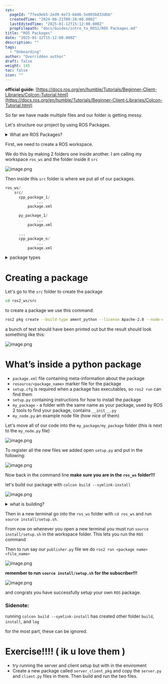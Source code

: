 ```yaml
---
sys:
  pageId: "7fea9eb5-2ed9-4e73-b6d6-5e093b833dbb"
  createdTime: "2024-08-21T00:28:00.000Z"
  lastEditedTime: "2025-01-12T15:12:00.000Z"
  propFilepath: "docs/Guides/intro_to_ROS2/ROS Packages.md"
title: "ROS Packages"
date: "2025-01-12T15:12:00.000Z"
description: ""
tags:
  - "Onboarding"
author: "Overridden author"
draft: false
weight: 145
toc: false
icon: ""
---
```


**official guide:** [https://docs.ros.org/en/humble/Tutorials/Beginner-Client-Libraries/Colcon-Tutorial.html](https://docs.ros.org/en/humble/Tutorials/Beginner-Client-Libraries/Colcon-Tutorial.html)

So far we have made multiple files and our folder is getting messy.

Let's structure our project by using ROS Packages.

<details>

<summary>What are ROS Packages?</summary>

ROS Packages are, as the name implies, packages of code that are highly sharable between ROS developers.

They consist of a folder, `package.xml` file, and source code

```python
      cpp_package_1/
		      ... imagine much code files here ..
          package.xml
```

</details>

First, we need to create a ROS workspace.

We do this by making 2 folders one inside another. I am calling my workspace `ros_ws` and the folder inside it `src`

![image.png](https://prod-files-secure.s3.us-west-2.amazonaws.com/d518164a-d88e-44d1-a4ee-3adb3bd8bce0/70706947-fd18-4537-a67b-e12946812d31/image.png?X-Amz-Algorithm=AWS4-HMAC-SHA256&X-Amz-Content-Sha256=UNSIGNED-PAYLOAD&X-Amz-Credential=ASIAZI2LB466S2RGDGDS%2F20250706%2Fus-west-2%2Fs3%2Faws4_request&X-Amz-Date=20250706T181049Z&X-Amz-Expires=3600&X-Amz-Security-Token=IQoJb3JpZ2luX2VjEFoaCXVzLXdlc3QtMiJHMEUCIDsKqLxECTwZMe%2FEY3JYanejm9YUwR8yfZPeNWPZNTSFAiEAuSx2nb0ir8dPWrPUu%2B2YcErYLrxrNMOHnPfG36%2Bzxusq%2FwMIYxAAGgw2Mzc0MjMxODM4MDUiDK3rjX%2FxwveJV5mlJSrcA9oKJFXw%2BSEv40aTIlPoNRNc8TKxYWTwUV8Jgmi94kLCqVXqwXO2AUWpEnzp1KYd2T5w5pifDsJHReyS4pbGCjCvoSLv4DhoQ%2BnHJnmfOUmBTzjBpiDuNQcY5mZt4JBjwej0Y6Xxr7HjffQ9P06RsNn2oBrXQyOue3vzoMqVgt81m33txBRrsITwP7U05%2B3IaVeAVChIeI2VAWlEfeHhouZDcUyOoggMZw3WiqYiRBcaOM3QhB89qqVuqHavJzmAdv3xZUWwWVyOSrX5QpbU0u2XXjblgA6AsZLHaeGHSv9NnzIxPKn8y9kOvP6hK7MdVX7OEFaqa8gz4V4gZoGcy6Opq6sGHWxqUt30IU89gdZOhFGXlCLJTj8wvqPFWmbCNpLrgOMVFLTxYuxvLWI7Kf%2F4TXRRvfAxSIs5Tlfb6%2BIubkH%2BXO7Y0sLxuIGf%2FduDB7WYm8farr2BVDlE8CFibXL6bPDqkMC6%2Fpv9XKfCUMxTO8ru3ABSYGbUMXaJ48VlY%2B0mbpsdRMYIC4UqmrGxS4rh2o9wwXwX8GGBQ4%2Bdjqg9BtouNrpFgo56hbIxV%2BVNudnDCdH7SI8lQbuVcpb62dhLbilpMuBowldUhdY5Bfe1gs7QHgQWmV%2Fje4cjMK3rqsMGOqUB2edmSIBF%2FmQpkgVGLplAfaprh73wIgEtRxBv4Yzmal3DLrUqRKOTi1IR%2Fp2EeBHOEUaKFQDcGpXwVaIiMkqNxPxgOfLMYr%2FGlo9rxoSdDJRxQ%2FAgHGQNzaa3sbF%2FJS0WBSBuac42BDBbCSFr6ccQ%2F83hScXJBqqQxJNwsH1NIp0MklaEzQaunUkFsvuytis5t%2BRiN7qUxs%2B6vgsnw10D2eudd%2Bgq&X-Amz-Signature=a3c83b616c8f7f0e849c3dcf4343ba7600e3c76046d4b78ef538988d8f9f5d61&X-Amz-SignedHeaders=host&x-amz-checksum-mode=ENABLED&x-id=GetObject)

Then inside this `src` folder is where we put all of our packages.

```python
ros_ws/
    src/
      cpp_package_1/
		      ...
          package.xml

      py_package_1/
		      ...
          package.xml

      ...
      cpp_package_n/
		      ...
          package.xml

```

<details>

<summary>package types</summary>

packages can be either `C++` or python.

the intern file structure is different for each but for this guide we will stick to creating python packages

</details>

# Creating a package

Let's go to the `src` folder to create the package

```bash
cd ros2_ws/src
```

to create a package we use this command:

```bash
ros2 pkg create --build-type ament_python --license Apache-2.0 --node-name my_node my_package
```

a bunch of text should have been printed out but the result should look something like this:

![image.png](https://prod-files-secure.s3.us-west-2.amazonaws.com/d518164a-d88e-44d1-a4ee-3adb3bd8bce0/e6cf1e3f-8512-4a3e-b131-079f800bf3e8/image.png?X-Amz-Algorithm=AWS4-HMAC-SHA256&X-Amz-Content-Sha256=UNSIGNED-PAYLOAD&X-Amz-Credential=ASIAZI2LB466S2RGDGDS%2F20250706%2Fus-west-2%2Fs3%2Faws4_request&X-Amz-Date=20250706T181049Z&X-Amz-Expires=3600&X-Amz-Security-Token=IQoJb3JpZ2luX2VjEFoaCXVzLXdlc3QtMiJHMEUCIDsKqLxECTwZMe%2FEY3JYanejm9YUwR8yfZPeNWPZNTSFAiEAuSx2nb0ir8dPWrPUu%2B2YcErYLrxrNMOHnPfG36%2Bzxusq%2FwMIYxAAGgw2Mzc0MjMxODM4MDUiDK3rjX%2FxwveJV5mlJSrcA9oKJFXw%2BSEv40aTIlPoNRNc8TKxYWTwUV8Jgmi94kLCqVXqwXO2AUWpEnzp1KYd2T5w5pifDsJHReyS4pbGCjCvoSLv4DhoQ%2BnHJnmfOUmBTzjBpiDuNQcY5mZt4JBjwej0Y6Xxr7HjffQ9P06RsNn2oBrXQyOue3vzoMqVgt81m33txBRrsITwP7U05%2B3IaVeAVChIeI2VAWlEfeHhouZDcUyOoggMZw3WiqYiRBcaOM3QhB89qqVuqHavJzmAdv3xZUWwWVyOSrX5QpbU0u2XXjblgA6AsZLHaeGHSv9NnzIxPKn8y9kOvP6hK7MdVX7OEFaqa8gz4V4gZoGcy6Opq6sGHWxqUt30IU89gdZOhFGXlCLJTj8wvqPFWmbCNpLrgOMVFLTxYuxvLWI7Kf%2F4TXRRvfAxSIs5Tlfb6%2BIubkH%2BXO7Y0sLxuIGf%2FduDB7WYm8farr2BVDlE8CFibXL6bPDqkMC6%2Fpv9XKfCUMxTO8ru3ABSYGbUMXaJ48VlY%2B0mbpsdRMYIC4UqmrGxS4rh2o9wwXwX8GGBQ4%2Bdjqg9BtouNrpFgo56hbIxV%2BVNudnDCdH7SI8lQbuVcpb62dhLbilpMuBowldUhdY5Bfe1gs7QHgQWmV%2Fje4cjMK3rqsMGOqUB2edmSIBF%2FmQpkgVGLplAfaprh73wIgEtRxBv4Yzmal3DLrUqRKOTi1IR%2Fp2EeBHOEUaKFQDcGpXwVaIiMkqNxPxgOfLMYr%2FGlo9rxoSdDJRxQ%2FAgHGQNzaa3sbF%2FJS0WBSBuac42BDBbCSFr6ccQ%2F83hScXJBqqQxJNwsH1NIp0MklaEzQaunUkFsvuytis5t%2BRiN7qUxs%2B6vgsnw10D2eudd%2Bgq&X-Amz-Signature=19169f4c4d744d12c8b934530c4997f0929e7f5abe45315cb6c6c40e8c370336&X-Amz-SignedHeaders=host&x-amz-checksum-mode=ENABLED&x-id=GetObject)

# What’s inside a python package

- `package.xml` file containing meta-information about the package
- `resource/<package_name>` marker file for the package
- `setup.cfg` is required when a package has executables, so `ros2 run` can find them
- `setup.py` containing instructions for how to install the package
- `my_package` - a folder with the same name as your package, used by ROS 2 tools to find your package, contains `__init__.py`
- `my_node.py` an example node file (how nice of them)

Let's move all of our code into the `my_package/my_package` folder (this is next to the `my_node.py` file)

![image.png](https://prod-files-secure.s3.us-west-2.amazonaws.com/d518164a-d88e-44d1-a4ee-3adb3bd8bce0/9ce58f11-0da9-4d3e-b86d-506a9685d378/image.png?X-Amz-Algorithm=AWS4-HMAC-SHA256&X-Amz-Content-Sha256=UNSIGNED-PAYLOAD&X-Amz-Credential=ASIAZI2LB466S2RGDGDS%2F20250706%2Fus-west-2%2Fs3%2Faws4_request&X-Amz-Date=20250706T181049Z&X-Amz-Expires=3600&X-Amz-Security-Token=IQoJb3JpZ2luX2VjEFoaCXVzLXdlc3QtMiJHMEUCIDsKqLxECTwZMe%2FEY3JYanejm9YUwR8yfZPeNWPZNTSFAiEAuSx2nb0ir8dPWrPUu%2B2YcErYLrxrNMOHnPfG36%2Bzxusq%2FwMIYxAAGgw2Mzc0MjMxODM4MDUiDK3rjX%2FxwveJV5mlJSrcA9oKJFXw%2BSEv40aTIlPoNRNc8TKxYWTwUV8Jgmi94kLCqVXqwXO2AUWpEnzp1KYd2T5w5pifDsJHReyS4pbGCjCvoSLv4DhoQ%2BnHJnmfOUmBTzjBpiDuNQcY5mZt4JBjwej0Y6Xxr7HjffQ9P06RsNn2oBrXQyOue3vzoMqVgt81m33txBRrsITwP7U05%2B3IaVeAVChIeI2VAWlEfeHhouZDcUyOoggMZw3WiqYiRBcaOM3QhB89qqVuqHavJzmAdv3xZUWwWVyOSrX5QpbU0u2XXjblgA6AsZLHaeGHSv9NnzIxPKn8y9kOvP6hK7MdVX7OEFaqa8gz4V4gZoGcy6Opq6sGHWxqUt30IU89gdZOhFGXlCLJTj8wvqPFWmbCNpLrgOMVFLTxYuxvLWI7Kf%2F4TXRRvfAxSIs5Tlfb6%2BIubkH%2BXO7Y0sLxuIGf%2FduDB7WYm8farr2BVDlE8CFibXL6bPDqkMC6%2Fpv9XKfCUMxTO8ru3ABSYGbUMXaJ48VlY%2B0mbpsdRMYIC4UqmrGxS4rh2o9wwXwX8GGBQ4%2Bdjqg9BtouNrpFgo56hbIxV%2BVNudnDCdH7SI8lQbuVcpb62dhLbilpMuBowldUhdY5Bfe1gs7QHgQWmV%2Fje4cjMK3rqsMGOqUB2edmSIBF%2FmQpkgVGLplAfaprh73wIgEtRxBv4Yzmal3DLrUqRKOTi1IR%2Fp2EeBHOEUaKFQDcGpXwVaIiMkqNxPxgOfLMYr%2FGlo9rxoSdDJRxQ%2FAgHGQNzaa3sbF%2FJS0WBSBuac42BDBbCSFr6ccQ%2F83hScXJBqqQxJNwsH1NIp0MklaEzQaunUkFsvuytis5t%2BRiN7qUxs%2B6vgsnw10D2eudd%2Bgq&X-Amz-Signature=9fbfc700921b3f08434700040f14b932d661650c3fa101ffa3b4dcf664613129&X-Amz-SignedHeaders=host&x-amz-checksum-mode=ENABLED&x-id=GetObject)

To register all the new files we added open `setup.py` and put in the following:

![image.png](https://prod-files-secure.s3.us-west-2.amazonaws.com/d518164a-d88e-44d1-a4ee-3adb3bd8bce0/1cd7c262-4cae-4496-9d75-c178537d24a2/image.png?X-Amz-Algorithm=AWS4-HMAC-SHA256&X-Amz-Content-Sha256=UNSIGNED-PAYLOAD&X-Amz-Credential=ASIAZI2LB466S2RGDGDS%2F20250706%2Fus-west-2%2Fs3%2Faws4_request&X-Amz-Date=20250706T181049Z&X-Amz-Expires=3600&X-Amz-Security-Token=IQoJb3JpZ2luX2VjEFoaCXVzLXdlc3QtMiJHMEUCIDsKqLxECTwZMe%2FEY3JYanejm9YUwR8yfZPeNWPZNTSFAiEAuSx2nb0ir8dPWrPUu%2B2YcErYLrxrNMOHnPfG36%2Bzxusq%2FwMIYxAAGgw2Mzc0MjMxODM4MDUiDK3rjX%2FxwveJV5mlJSrcA9oKJFXw%2BSEv40aTIlPoNRNc8TKxYWTwUV8Jgmi94kLCqVXqwXO2AUWpEnzp1KYd2T5w5pifDsJHReyS4pbGCjCvoSLv4DhoQ%2BnHJnmfOUmBTzjBpiDuNQcY5mZt4JBjwej0Y6Xxr7HjffQ9P06RsNn2oBrXQyOue3vzoMqVgt81m33txBRrsITwP7U05%2B3IaVeAVChIeI2VAWlEfeHhouZDcUyOoggMZw3WiqYiRBcaOM3QhB89qqVuqHavJzmAdv3xZUWwWVyOSrX5QpbU0u2XXjblgA6AsZLHaeGHSv9NnzIxPKn8y9kOvP6hK7MdVX7OEFaqa8gz4V4gZoGcy6Opq6sGHWxqUt30IU89gdZOhFGXlCLJTj8wvqPFWmbCNpLrgOMVFLTxYuxvLWI7Kf%2F4TXRRvfAxSIs5Tlfb6%2BIubkH%2BXO7Y0sLxuIGf%2FduDB7WYm8farr2BVDlE8CFibXL6bPDqkMC6%2Fpv9XKfCUMxTO8ru3ABSYGbUMXaJ48VlY%2B0mbpsdRMYIC4UqmrGxS4rh2o9wwXwX8GGBQ4%2Bdjqg9BtouNrpFgo56hbIxV%2BVNudnDCdH7SI8lQbuVcpb62dhLbilpMuBowldUhdY5Bfe1gs7QHgQWmV%2Fje4cjMK3rqsMGOqUB2edmSIBF%2FmQpkgVGLplAfaprh73wIgEtRxBv4Yzmal3DLrUqRKOTi1IR%2Fp2EeBHOEUaKFQDcGpXwVaIiMkqNxPxgOfLMYr%2FGlo9rxoSdDJRxQ%2FAgHGQNzaa3sbF%2FJS0WBSBuac42BDBbCSFr6ccQ%2F83hScXJBqqQxJNwsH1NIp0MklaEzQaunUkFsvuytis5t%2BRiN7qUxs%2B6vgsnw10D2eudd%2Bgq&X-Amz-Signature=5490bfdb22f0b40cc7510ce9b2a0f5040ded055c853f31e5bf5aa00953fb0da4&X-Amz-SignedHeaders=host&x-amz-checksum-mode=ENABLED&x-id=GetObject)

Now back in the command line **make sure you are in the** **`ros_ws`** **folder!!!**

let's build our package with `colcon build --symlink-install`

![image.png](https://prod-files-secure.s3.us-west-2.amazonaws.com/d518164a-d88e-44d1-a4ee-3adb3bd8bce0/2f2a0d27-b173-48fd-b189-5f5c0ce65619/image.png?X-Amz-Algorithm=AWS4-HMAC-SHA256&X-Amz-Content-Sha256=UNSIGNED-PAYLOAD&X-Amz-Credential=ASIAZI2LB466S2RGDGDS%2F20250706%2Fus-west-2%2Fs3%2Faws4_request&X-Amz-Date=20250706T181049Z&X-Amz-Expires=3600&X-Amz-Security-Token=IQoJb3JpZ2luX2VjEFoaCXVzLXdlc3QtMiJHMEUCIDsKqLxECTwZMe%2FEY3JYanejm9YUwR8yfZPeNWPZNTSFAiEAuSx2nb0ir8dPWrPUu%2B2YcErYLrxrNMOHnPfG36%2Bzxusq%2FwMIYxAAGgw2Mzc0MjMxODM4MDUiDK3rjX%2FxwveJV5mlJSrcA9oKJFXw%2BSEv40aTIlPoNRNc8TKxYWTwUV8Jgmi94kLCqVXqwXO2AUWpEnzp1KYd2T5w5pifDsJHReyS4pbGCjCvoSLv4DhoQ%2BnHJnmfOUmBTzjBpiDuNQcY5mZt4JBjwej0Y6Xxr7HjffQ9P06RsNn2oBrXQyOue3vzoMqVgt81m33txBRrsITwP7U05%2B3IaVeAVChIeI2VAWlEfeHhouZDcUyOoggMZw3WiqYiRBcaOM3QhB89qqVuqHavJzmAdv3xZUWwWVyOSrX5QpbU0u2XXjblgA6AsZLHaeGHSv9NnzIxPKn8y9kOvP6hK7MdVX7OEFaqa8gz4V4gZoGcy6Opq6sGHWxqUt30IU89gdZOhFGXlCLJTj8wvqPFWmbCNpLrgOMVFLTxYuxvLWI7Kf%2F4TXRRvfAxSIs5Tlfb6%2BIubkH%2BXO7Y0sLxuIGf%2FduDB7WYm8farr2BVDlE8CFibXL6bPDqkMC6%2Fpv9XKfCUMxTO8ru3ABSYGbUMXaJ48VlY%2B0mbpsdRMYIC4UqmrGxS4rh2o9wwXwX8GGBQ4%2Bdjqg9BtouNrpFgo56hbIxV%2BVNudnDCdH7SI8lQbuVcpb62dhLbilpMuBowldUhdY5Bfe1gs7QHgQWmV%2Fje4cjMK3rqsMGOqUB2edmSIBF%2FmQpkgVGLplAfaprh73wIgEtRxBv4Yzmal3DLrUqRKOTi1IR%2Fp2EeBHOEUaKFQDcGpXwVaIiMkqNxPxgOfLMYr%2FGlo9rxoSdDJRxQ%2FAgHGQNzaa3sbF%2FJS0WBSBuac42BDBbCSFr6ccQ%2F83hScXJBqqQxJNwsH1NIp0MklaEzQaunUkFsvuytis5t%2BRiN7qUxs%2B6vgsnw10D2eudd%2Bgq&X-Amz-Signature=286b50737d300f084f1537f42ea449140d4b3d1bd4535062bd4f73c4110f8a23&X-Amz-SignedHeaders=host&x-amz-checksum-mode=ENABLED&x-id=GetObject)

<details>

<summary>what is building?</summary>

if you are a CS major at Rose-Hulman you will learn the answer to this in CSSE132

but TLDR; is it combines all the code files into one program that can be run easily 

</details>

Then in a new terminal go into the `ros_ws` folder with `cd ros_ws` and run `source install/setup.sh`. 

From now on whenever you open a new terminal you must run `source install/setup.sh` in the workspace folder. This lets you run the `ROS` command

Then to run say our `publisher.py` file we do `ros2 run <package name> <file_name>`

![image.png](https://prod-files-secure.s3.us-west-2.amazonaws.com/d518164a-d88e-44d1-a4ee-3adb3bd8bce0/4f4b1219-3a44-4632-aa0a-ce3471699f59/image.png?X-Amz-Algorithm=AWS4-HMAC-SHA256&X-Amz-Content-Sha256=UNSIGNED-PAYLOAD&X-Amz-Credential=ASIAZI2LB466S2RGDGDS%2F20250706%2Fus-west-2%2Fs3%2Faws4_request&X-Amz-Date=20250706T181050Z&X-Amz-Expires=3600&X-Amz-Security-Token=IQoJb3JpZ2luX2VjEFoaCXVzLXdlc3QtMiJHMEUCIDsKqLxECTwZMe%2FEY3JYanejm9YUwR8yfZPeNWPZNTSFAiEAuSx2nb0ir8dPWrPUu%2B2YcErYLrxrNMOHnPfG36%2Bzxusq%2FwMIYxAAGgw2Mzc0MjMxODM4MDUiDK3rjX%2FxwveJV5mlJSrcA9oKJFXw%2BSEv40aTIlPoNRNc8TKxYWTwUV8Jgmi94kLCqVXqwXO2AUWpEnzp1KYd2T5w5pifDsJHReyS4pbGCjCvoSLv4DhoQ%2BnHJnmfOUmBTzjBpiDuNQcY5mZt4JBjwej0Y6Xxr7HjffQ9P06RsNn2oBrXQyOue3vzoMqVgt81m33txBRrsITwP7U05%2B3IaVeAVChIeI2VAWlEfeHhouZDcUyOoggMZw3WiqYiRBcaOM3QhB89qqVuqHavJzmAdv3xZUWwWVyOSrX5QpbU0u2XXjblgA6AsZLHaeGHSv9NnzIxPKn8y9kOvP6hK7MdVX7OEFaqa8gz4V4gZoGcy6Opq6sGHWxqUt30IU89gdZOhFGXlCLJTj8wvqPFWmbCNpLrgOMVFLTxYuxvLWI7Kf%2F4TXRRvfAxSIs5Tlfb6%2BIubkH%2BXO7Y0sLxuIGf%2FduDB7WYm8farr2BVDlE8CFibXL6bPDqkMC6%2Fpv9XKfCUMxTO8ru3ABSYGbUMXaJ48VlY%2B0mbpsdRMYIC4UqmrGxS4rh2o9wwXwX8GGBQ4%2Bdjqg9BtouNrpFgo56hbIxV%2BVNudnDCdH7SI8lQbuVcpb62dhLbilpMuBowldUhdY5Bfe1gs7QHgQWmV%2Fje4cjMK3rqsMGOqUB2edmSIBF%2FmQpkgVGLplAfaprh73wIgEtRxBv4Yzmal3DLrUqRKOTi1IR%2Fp2EeBHOEUaKFQDcGpXwVaIiMkqNxPxgOfLMYr%2FGlo9rxoSdDJRxQ%2FAgHGQNzaa3sbF%2FJS0WBSBuac42BDBbCSFr6ccQ%2F83hScXJBqqQxJNwsH1NIp0MklaEzQaunUkFsvuytis5t%2BRiN7qUxs%2B6vgsnw10D2eudd%2Bgq&X-Amz-Signature=33cbb6f89fcbe7d65180dc23018a09390771ba40142def7c876ce840c72670c0&X-Amz-SignedHeaders=host&x-amz-checksum-mode=ENABLED&x-id=GetObject)

**remember to run** **`source install/setup.sh`** **for the subscriber!!!**

![image.png](https://prod-files-secure.s3.us-west-2.amazonaws.com/d518164a-d88e-44d1-a4ee-3adb3bd8bce0/02121119-dad4-49ec-8356-c956108b4243/image.png?X-Amz-Algorithm=AWS4-HMAC-SHA256&X-Amz-Content-Sha256=UNSIGNED-PAYLOAD&X-Amz-Credential=ASIAZI2LB466S2RGDGDS%2F20250706%2Fus-west-2%2Fs3%2Faws4_request&X-Amz-Date=20250706T181050Z&X-Amz-Expires=3600&X-Amz-Security-Token=IQoJb3JpZ2luX2VjEFoaCXVzLXdlc3QtMiJHMEUCIDsKqLxECTwZMe%2FEY3JYanejm9YUwR8yfZPeNWPZNTSFAiEAuSx2nb0ir8dPWrPUu%2B2YcErYLrxrNMOHnPfG36%2Bzxusq%2FwMIYxAAGgw2Mzc0MjMxODM4MDUiDK3rjX%2FxwveJV5mlJSrcA9oKJFXw%2BSEv40aTIlPoNRNc8TKxYWTwUV8Jgmi94kLCqVXqwXO2AUWpEnzp1KYd2T5w5pifDsJHReyS4pbGCjCvoSLv4DhoQ%2BnHJnmfOUmBTzjBpiDuNQcY5mZt4JBjwej0Y6Xxr7HjffQ9P06RsNn2oBrXQyOue3vzoMqVgt81m33txBRrsITwP7U05%2B3IaVeAVChIeI2VAWlEfeHhouZDcUyOoggMZw3WiqYiRBcaOM3QhB89qqVuqHavJzmAdv3xZUWwWVyOSrX5QpbU0u2XXjblgA6AsZLHaeGHSv9NnzIxPKn8y9kOvP6hK7MdVX7OEFaqa8gz4V4gZoGcy6Opq6sGHWxqUt30IU89gdZOhFGXlCLJTj8wvqPFWmbCNpLrgOMVFLTxYuxvLWI7Kf%2F4TXRRvfAxSIs5Tlfb6%2BIubkH%2BXO7Y0sLxuIGf%2FduDB7WYm8farr2BVDlE8CFibXL6bPDqkMC6%2Fpv9XKfCUMxTO8ru3ABSYGbUMXaJ48VlY%2B0mbpsdRMYIC4UqmrGxS4rh2o9wwXwX8GGBQ4%2Bdjqg9BtouNrpFgo56hbIxV%2BVNudnDCdH7SI8lQbuVcpb62dhLbilpMuBowldUhdY5Bfe1gs7QHgQWmV%2Fje4cjMK3rqsMGOqUB2edmSIBF%2FmQpkgVGLplAfaprh73wIgEtRxBv4Yzmal3DLrUqRKOTi1IR%2Fp2EeBHOEUaKFQDcGpXwVaIiMkqNxPxgOfLMYr%2FGlo9rxoSdDJRxQ%2FAgHGQNzaa3sbF%2FJS0WBSBuac42BDBbCSFr6ccQ%2F83hScXJBqqQxJNwsH1NIp0MklaEzQaunUkFsvuytis5t%2BRiN7qUxs%2B6vgsnw10D2eudd%2Bgq&X-Amz-Signature=6c1c211fa9087b59edc37fd0a81ff3c05b3e4b8a4d1a00529aed9ef3d72b3062&X-Amz-SignedHeaders=host&x-amz-checksum-mode=ENABLED&x-id=GetObject)

and congrats you have successfully setup your own `ROS` package.

### Sidenote:

running `colcon build --symlink-install` has created other folder `build`, `install`, and `log`

for the most part, these can be ignored.

# Exercise!!!! ( ik u love them )

- try running the server and client setup but with in the enviroment
- Create a new package called `server_client_pkg` and copy the `server.py` and `client.py` files in there. Then build and run the two files.

